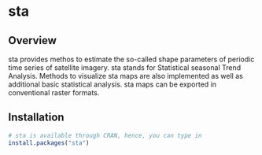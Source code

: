 # sta

## Overview 
sta provides methos to estimate the so-called shape parameters of periodic time series of satellite imagery. sta stands for Statistical seasonal Trend Analysis. Methods to visualize sta maps are also implemented as well as additional basic statistical analysis. sta maps can be exported in conventional raster formats. 

## Installation

``` r
# sta is available through CRAN, hence, you can type in
install.packages("sta")
```

